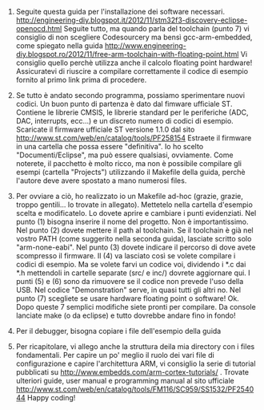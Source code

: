1) Seguite questa guida per l'installazione dei software necessari. http://engineering-diy.blogspot.it/2012/11/stm32f3-discovery-eclipse-openocd.html
Seguite tutto, ma quando parla del toolchain (punto 7) vi consiglio di non scegliere Codesourcery ma bensì gcc-arm-embedded, come spiegato nella guida
http://www.engineering-diy.blogspot.ro/2012/11/free-arm-toolchain-with-floating-point.html
Vi consiglio quello perchè utilizza anche il calcolo floating point hardware!
Assicuratevi di riuscire a compilare correttamente il codice di esempio fornito al primo link prima di procedere.
2) Se tutto è andato secondo programma, possiamo sperimentare nuovi codici. Un buon punto di partenza è dato dal fimware ufficiale ST. Contiene le librerie CMSIS, le librerie standard per le periferiche (ADC, DAC, interrupts, ecc...) e un discreto numero di codici di esempio. Scaricate il firmware ufficiale ST versione 1.1.0 dal sito http://www.st.com/web/en/catalog/tools/PF258154
Estraete il firmware in una cartella che possa essere "definitiva". Io ho scelto "Documenti/Eclipse", ma può essere qualsiasi, ovviamente. Come noterete, il pacchetto è molto ricco, ma non è possibile compilare gli esempi (cartella "Projects") utilizzando il Makefile della guida, perchè l'autore deve avere spostato a mano numerosi files.

3) Per ovviare a ciò, ho realizzato io un Makefile ad-hoc (grazie, grazie, troppo gentili... lo trovate in allegato). Mettetelo nella cartella d'esempio scelta e modificatelo. Lo dovete aprire e cambiare i punti evidenziati. Nel punto (1) bisogna inserire il nome del progetto. Non è importantissimo. Nel punto (2) dovete mettere il path al toolchain. Se il toolchain è già nel vostro PATH (come suggerito nella seconda guida), lasciate scritto solo "arm-none-eabi". Nel punto (3) dovete indicare il percorso di dove avete scompresso il firmware. Il (4) va lasciato così se volete compilare i codici di esempio. Ma se volete farvi un codice voi, dividendo i *.c dai *.h mettendoli in cartelle separate (src/ e inc/) dovrete aggiornare qui. I punti (5) e (6)  sono da rimuovere se il codice non prevede l'uso della USB. Nel codice "Demonstration" serve, in quasi tutti gli altri no. Nel punto (7) scegliete se usare hardware floating point o software!
Ok. Dopo queste 7 semplici modifiche siete pronti per compilare. Da console lanciate make (o da eclipse) e tutto dovrebbe andare fino in fondo!

4) Per il debugger, bisogna copiare i file dell'esempio della guida
5) Per ricapitolare, vi allego anche la struttura deila mia directory con i files fondamentali.
Per capire un po' meglio il ruolo dei vari file di configurazione e capire l'architettura ARM, vi consiglio la serie di tutorial pubblicati su http://www.embedds.com/arm-cortex-tutorials/ . Trovate ulteriori guide, user manual e programming manual al sito ufficiale http://www.st.com/web/en/catalog/tools/FM116/SC959/SS1532/PF254044
Happy coding!
